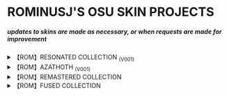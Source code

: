 # **ROMINUSJ'S OSU SKIN PROJECTS**

##### ***updates to skins are made as necessary, or when requests are made for improvement***

<details><summary>【ROM】RESONATED COLLECTION <sub>(V001)</sub></summary>
<p>

```
first personal skin project, featuring several unique variants
```

### RESONATED
[![RESONATED](https://user-images.githubusercontent.com/119740158/206819889-04fe8fa5-a1cf-4763-9889-9ea405877fb1.png "Download RESONATED")](https://drive.google.com/file/d/1SRedPtXzEN1mn0vo51GQcPklmwAOtf7Z/view?usp=share_link)

### RESONATED [PS2]
[![RESONATED PS2](https://user-images.githubusercontent.com/119740158/206835562-6ba9b02f-a5e7-4c63-bb33-9b6e247a74b8.png "Download RESONATED [PS2]")](https://drive.google.com/file/d/14m4uPcU2Jnlp7rPAzRJmGL9bEvfMJeZ7/view?usp=share_link)

### RESONATED [ASTRO]
[![RESONATED ASTRO](https://user-images.githubusercontent.com/119740158/206835605-4debe452-3726-4931-870c-dcad38004821.png "Download RESONATED [ASTRO]")](https://drive.google.com/file/d/1ZrjuGg_FAEiFakd0qgv4mUL4mLvUq9hD/view?usp=share_link)

</p>
</details>

<details><summary>【ROM】AZATHOTH <sub>(V001)</sub></summary>
<p>

```
a personalization of shikima's "hortus" skin
```

[![AZATHOTH V001](https://user-images.githubusercontent.com/119740158/221403486-c2764962-3911-4bc1-87b8-71bb950b7e54.png "Download AZATHOTH")](https://drive.google.com/file/d/1NgD8g6jG_AkD2ui4ItDga-K7YRJGHVFY/view?usp=share_link)
  
</p>
</details>

<details><summary>【ROM】REMASTERED COLLECTION </summary>
<p>

```
features remastered skin packages, upscaled to 2x via recreation
```

### TheSheooo's AngelLSheooo (Hitcircle + Cursor Remaster)
[![RMSHD](https://user-images.githubusercontent.com/119740158/227712784-b76b6ab4-eeb5-459a-ab43-5c42daeaabc7.jpg "Download Sheooo's Remastered Skin")](https://drive.google.com/file/d/1bkEVV0-n2iuspvOgTmek2fnc_TbRQg2Z/view?usp=share_link)
  
</p>
</details>

<details><summary>【ROM】FUSED COLLECTION </summary>
<p>

```
contains well-known skins, altered to suit personal preferences
```

### LACQUERED STEEL (V002A)
[![lacsteel_typea](https://github.com/RominusJ/ROM_OSU_SKINS/assets/119740158/d7cd68a6-d3b0-4a89-aa5c-3a74cdd7aac6.png "Download Lacquered Steel (V002A)")](https://drive.google.com/file/d/1nCeQAbd1HcDAEfYS0KLC_TsPRVXKF7RL/view?usp=drive_link)

### LACQUERED STEEL (V002B)
[![lacsteel_typeb](https://github.com/RominusJ/ROM_OSU_SKINS/assets/119740158/2d1a8851-e858-4ecd-b7dd-99bb0cdbb4ea.png "Download Lacquered Steel (V002B)")](https://drive.google.com/file/d/12tXGfgq7RlpPmVktybtJER7hxqISbyb7/view?usp=drive_link)

[![lacsteel_typec](https://github.com/user-attachments/assets/968a3f62-4dc6-46f6-bac1-504e0af38c83 "Download Lacquered Steel (V002C)")](https://drive.google.com/file/d/14mdiO_6TvR1VUjubzS1hu9TP3aHGhwgO/view?usp=drive_link)

### LACQUERED STEEL [PHNTSM] (V002B)
[![lacsteel_phntsm](https://github.com/RominusJ/ROM_OSU_SKINS/assets/119740158/2b1beb65-b7ae-45f9-ae28-bbd720dbbbe9.png "Download Lacquered Steel [PHNTSM] (V002B)")](https://drive.google.com/file/d/1xMGkIXtMnYpChSPHWJGXvjoNcjqItOrQ/view?usp=drive_link)

### ORBOUS
[![orbous_banner](https://github.com/RominusJ/ROM_OSU_SKINS/assets/119740158/d6afd2ff-2e75-499c-a384-3e91b28abcc8.png "Download Orbous")](https://drive.google.com/file/d/1zJDVFLYiuCWxTsc59EvxR7tAj8a-I_Ij/view?usp=drive_link)

### ORBOUS [STEEL]
[![orboussteel_banner](https://github.com/RominusJ/ROM_OSU_SKINS/assets/119740158/c3805491-508c-4047-8d5d-6715484281f4.png "Download Orbous [STEEL]")](https://drive.google.com/file/d/1lEFQOgZ-Z7NYI1fnbHd_TlUbYXlH_ld7/view?usp=drive_link)

</p>
</details>
